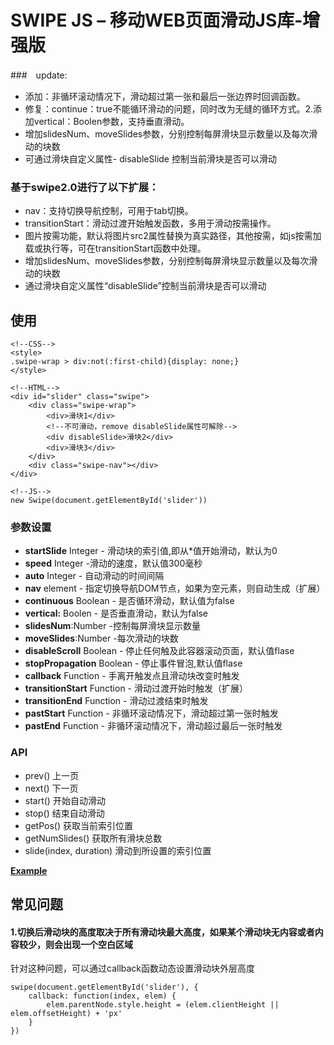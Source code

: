 # SWIPE JS – 移动WEB页面滑动JS库-增强版

###　update:
+ 添加：非循环滚动情况下，滑动超过第一张和最后一张边界时回调函数。
+ 修复：continue：true不能循环滑动的问题，同时改为无缝的循环方式。2.添加vertical：Boolen参数，支持垂直滑动。
+ 增加slidesNum、moveSlides参数，分别控制每屏滑块显示数量以及每次滑动的块数
+ 可通过滑块自定义属性- disableSlide 控制当前滑块是否可以滑动

### 基于swipe2.0进行了以下扩展：
+ nav：支持切换导航控制，可用于tab切换。
+ transitionStart：滑动过渡开始触发函数，多用于滑动按需操作。
+ 图片按需功能，默认将图片src2属性替换为真实路径，其他按需，如js按需加载或执行等，可在transitionStart函数中处理。
+ 增加slidesNum、moveSlides参数，分别控制每屏滑块显示数量以及每次滑动的块数
+ 通过滑块自定义属性“disableSlide”控制当前滑块是否可以滑动

## 使用

```
<!--CSS-->
<style>
.swipe-wrap > div:not(:first-child){display: none;}
</style>

<!--HTML-->
<div id="slider" class="swipe">
    <div class="swipe-wrap">
        <div>滑块1</div>
        <!--不可滑动，remove disableSlide属性可解除-->
        <div disableSlide>滑块2</div>
        <div>滑块3</div>
    </div>
    <div class="swipe-nav"></div>
</div>

<!--JS-->
new Swipe(document.getElementById('slider'))

```

### 参数设置

- **startSlide** Integer - 滑动块的索引值,即从*值开始滑动，默认为0
- **speed** Integer -滑动的速度，默认值300毫秒
- **auto** Integer - 自动滑动的时间间隔
- **nav** element - 指定切换导航DOM节点，如果为空元素，则自动生成（扩展）
- **continuous** Boolean  - 是否循环滑动，默认值为false
- **vertical:** Boolen - 是否垂直滑动，默认为false
- **slidesNum**:Number -控制每屏滑块显示数量
- **moveSlides**:Number -每次滑动的块数
- **disableScroll** Boolean  - 停止任何触及此容器滚动页面，默认值flase
- **stopPropagation** Boolean  - 停止事件冒泡,默认值flase
- **callback** Function -  手离开触发点且滑动块改变时触发
- **transitionStart** Function - 滑动过渡开始时触发（扩展）
- **transitionEnd** Function - 滑动过渡结束时触发
- **pastStart** Function - 非循环滚动情况下，滑动超过第一张时触发
- **pastEnd** Function - 非循环滚动情况下，滑动超过最后一张时触发


### API
- prev() 上一页
- next() 下一页
- start() 开始自动滑动
- stop() 结束自动滑动
- getPos() 获取当前索引位置
- getNumSlides() 获取所有滑块总数
- slide(index, duration) 滑动到所设置的索引位置


**[Example](index.html)**


## 常见问题

#### 1.切换后滑动块的高度取决于所有滑动块最大高度，如果某个滑动块无内容或者内容较少，则会出现一个空白区域
针对这种问题，可以通过callback函数动态设置滑动块外层高度
```
swipe(document.getElementById('slider'), {
    callback: function(index, elem) {
        elem.parentNode.style.height = (elem.clientHeight || elem.offsetHeight) + 'px'
    }
})
```




